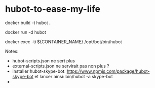 # hubot-to-ease-my-life


docker build -t hubot .

docker run -d hubot

docker exec -ti ${CONTAINER_NAME} /opt/bot/bin/hubot

Notes:
- hubot-scripts.json ne sert plus
- external-scripts.json ne servirait pas non plus ? 
- installer hubot-skype-bot: https://www.npmjs.com/package/hubot-skype-bot et lancer ainsi: bin/hubot -a skype-bot
-

